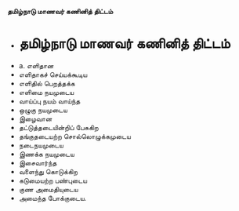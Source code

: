 **தமிழ்நாடு மாணவர் கணினித் திட்டம்**
- # தமிழ்நாடு மாணவர் கணினித் திட்டம்
- a. எளிதான
- எளிதாகச் செய்யக்கூடிய
- எளிதில் பெறத்தக்க
- எளிமை நயமுடைய
- வாய்ப்பு நயம் வாய்ந்த
- ஒழுகு நயமுடைய
- இழைவான
- தட்டுத்தடையின்றிப் பேசுகிற
- தங்குதடையற்ற சொல்லொழுக்கமுடைய
- நடைநயமுடைய
- இணக்க நயமுடைய
- இசைவார்ந்த
- வளைந்து கொடுக்கிற
- கடுமையற்ற பண்புடைய
- குண அமைதியுடைய
- அமைந்த போக்குடைய.

